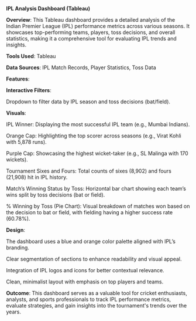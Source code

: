 **IPL Analysis Dashboard (Tableau)**

**Overview**: This Tableau dashboard provides a detailed analysis of the Indian Premier League (IPL) performance metrics across various seasons. It showcases top-performing teams, players, toss decisions, and overall statistics, making it a comprehensive tool for evaluating IPL trends and insights.

**Tools Used**: Tableau

**Data Sources**: IPL Match Records, Player Statistics, Toss Data

**Features**:

**Interactive Filters**:

Dropdown to filter data by IPL season and toss decisions (bat/field).

**Visuals**:

IPL Winner: Displaying the most successful IPL team (e.g., Mumbai Indians).

Orange Cap: Highlighting the top scorer across seasons (e.g., Virat Kohli with 5,878 runs).

Purple Cap: Showcasing the highest wicket-taker (e.g., SL Malinga with 170 wickets).

Tournament Sixes and Fours: Total counts of sixes (8,902) and fours (21,908) hit in IPL history.

Match’s Winning Status by Toss: Horizontal bar chart showing each team’s wins split by toss decisions (bat or field).

% Winning by Toss (Pie Chart): Visual breakdown of matches won based on the decision to bat or field, with fielding having a higher success rate (60.78%).

**Design**:

The dashboard uses a blue and orange color palette aligned with IPL’s branding.

Clear segmentation of sections to enhance readability and visual appeal.

Integration of IPL logos and icons for better contextual relevance.

Clean, minimalist layout with emphasis on top players and teams.

**Outcome**: This dashboard serves as a valuable tool for cricket enthusiasts, analysts, and sports professionals to track IPL performance metrics, evaluate strategies, and gain insights into the tournament's trends over the years.


